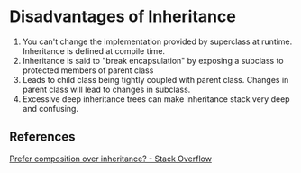 # Disadvantages of Inheritance

1. You can't change the implementation provided by superclass at runtime. Inheritance is defined at compile time.
2. Inheritance is said to "break encapsulation" by exposing a subclass to protected members of parent class
3. Leads to child class being tightly coupled with parent class. Changes in parent class will lead to changes in subclass.
4. Excessive deep inheritance trees can make inheritance stack very deep and confusing.

## References

[Prefer composition over inheritance? - Stack Overflow](https://stackoverflow.com/questions/49002/prefer-composition-over-inheritance)

